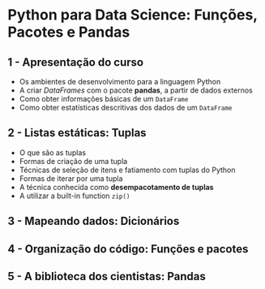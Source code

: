 # Python para Data Science: Funções, Pacotes e Pandas

## 1 - Apresentação do curso

- Os ambientes de desenvolvimento para a linguagem Python
- A criar *DataFrames* com o pacote **pandas**, a partir de dados externos
- Como obter informações básicas de um `DataFrame`
- Como obter estatísticas descritivas dos dados de um `DataFrame`

## 2 - Listas estáticas: Tuplas

- O que são as tuplas
- Formas de criação de uma tupla
- Técnicas de seleção de itens e fatiamento com tuplas do Python
- Formas de iterar por uma tupla
- A técnica conhecida como **desempacotamento de tuplas**
- A utilizar a built-in function `zip()`

## 3 - Mapeando dados: Dicionários

## 4 - Organização do código: Funções e pacotes

## 5 - A biblioteca dos cientistas: Pandas